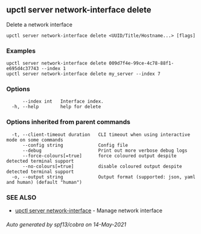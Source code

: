 ## upctl server network-interface delete

Delete a network interface

```
upctl server network-interface delete <UUID/Title/Hostname...> [flags]
```

### Examples

```
upctl server network-interface delete 009d7f4e-99ce-4c78-88f1-e695d4c37743 --index 1
upctl server network-interface delete my_server --index 7
```

### Options

```
      --index int   Interface index.
  -h, --help        help for delete
```

### Options inherited from parent commands

```
  -t, --client-timeout duration   CLI timeout when using interactive mode on some commands
      --config string             Config file
      --debug                     Print out more verbose debug logs
      --force-colours[=true]      force coloured output despite detected terminal support
      --no-colours[=true]         disable coloured output despite detected terminal support
  -o, --output string             Output format (supported: json, yaml and human) (default "human")
```

### SEE ALSO

* [upctl server network-interface](upctl_server_network-interface.md)	 - Manage network interface

###### Auto generated by spf13/cobra on 14-May-2021
